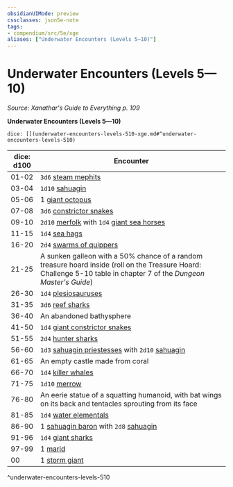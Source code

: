 ```yaml
---
obsidianUIMode: preview
cssclasses: json5e-note
tags:
- compendium/src/5e/xge
aliases: ["Underwater Encounters (Levels 5—10)"]
---
```

# Underwater Encounters (Levels 5—10)
*Source: Xanathar's Guide to Everything p. 109* 

**Underwater Encounters (Levels 5—10)**

`dice: [](underwater-encounters-levels-510-xge.md#^underwater-encounters-levels-510)`

| dice: d100 | Encounter |
|------------|-----------|
| 01-02 | `3d6` [steam mephits](/3-Mechanics/CLI/bestiary/elemental/steam-mephit.md) |
| 03-04 | `1d10` [sahuagin](/3-Mechanics/CLI/bestiary/humanoid/sahuagin.md) |
| 05-06 | 1 [giant octopus](/3-Mechanics/CLI/bestiary/beast/giant-octopus.md) |
| 07-08 | `3d6` [constrictor snakes](/3-Mechanics/CLI/bestiary/beast/constrictor-snake.md) |
| 09-10 | `2d10` [merfolk](/3-Mechanics/CLI/bestiary/humanoid/merfolk.md) with `1d4` [giant sea horses](/3-Mechanics/CLI/bestiary/beast/giant-sea-horse.md) |
| 11-15 | `1d4` [sea hags](/3-Mechanics/CLI/bestiary/fey/sea-hag.md) |
| 16-20 | `2d4` [swarms of quippers](/3-Mechanics/CLI/bestiary/beast/swarm-of-quippers.md) |
| 21-25 | A sunken galleon with a 50% chance of a random treasure hoard inside (roll on the Treasure Hoard: Challenge 5-10 table in chapter 7 of the *Dungeon Master's Guide*) |
| 26-30 | `1d4` [plesiosauruses](/3-Mechanics/CLI/bestiary/beast/plesiosaurus.md) |
| 31-35 | `3d6` [reef sharks](/3-Mechanics/CLI/bestiary/beast/reef-shark.md) |
| 36-40 | An abandoned bathysphere |
| 41-50 | `1d4` [giant constrictor snakes](/3-Mechanics/CLI/bestiary/beast/giant-constrictor-snake.md) |
| 51-55 | `2d4` [hunter sharks](/3-Mechanics/CLI/bestiary/beast/hunter-shark.md) |
| 56-60 | `1d3` [sahuagin priestesses](/3-Mechanics/CLI/bestiary/humanoid/sahuagin-priestess.md) with `2d10` [sahuagin](/3-Mechanics/CLI/bestiary/humanoid/sahuagin.md) |
| 61-65 | An empty castle made from coral |
| 66-70 | `1d4` [killer whales](/3-Mechanics/CLI/bestiary/beast/killer-whale.md) |
| 71-75 | `1d10` [merrow](/3-Mechanics/CLI/bestiary/monstrosity/merrow.md) |
| 76-80 | An eerie statue of a squatting humanoid, with bat wings on its back and tentacles sprouting from its face |
| 81-85 | `1d4` [water elementals](/3-Mechanics/CLI/bestiary/elemental/water-elemental.md) |
| 86-90 | 1 [sahuagin baron](/3-Mechanics/CLI/bestiary/humanoid/sahuagin-baron.md) with `2d8` [sahuagin](/3-Mechanics/CLI/bestiary/humanoid/sahuagin.md) |
| 91-96 | `1d4` [giant sharks](/3-Mechanics/CLI/bestiary/beast/giant-shark.md) |
| 97-99 | 1 [marid](/3-Mechanics/CLI/bestiary/elemental/marid.md) |
| 00 | 1 [storm giant](/3-Mechanics/CLI/bestiary/giant/storm-giant.md) |
^underwater-encounters-levels-510